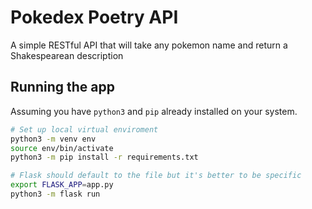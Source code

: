 # Pokedex Poetry API

A simple RESTful API that will take any pokemon name and return a Shakespearean description

## Running the app

Assuming you have `python3` and `pip` already installed on your system.

```bash
# Set up local virtual enviroment
python3 -m venv env
source env/bin/activate
python3 -m pip install -r requirements.txt

# Flask should default to the file but it's better to be specific
export FLASK_APP=app.py
python3 -m flask run
```
